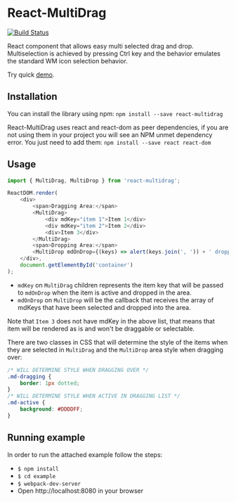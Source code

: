 React-MultiDrag
===============
[![Build Status](https://travis-ci.org/jconde/react-multidrag.svg?branch=master)](https://travis-ci.org/jconde/react-multidrag)

React component that allows easy multi selected drag and drop. Multiselection is
achieved by pressing Ctrl key and the behavior emulates the standard WM icon
selection behavior.

Try quick [demo](https://jconde.github.io/react-multidrag/example/dist/).


Installation
------------
You can install the library using npm:
```npm install --save react-multidrag```

React-MultiDrag uses react and react-dom as peer dependencies, if you are not using them in your project you will see an NPM unmet dependency error. You just need to add them:
```npm install --save react react-dom```


Usage
-----
```javascript
import { MultiDrag, MultiDrop } from 'react-multidrag';

ReactDOM.render(
	<div>
		<span>Dragging Area:</span>
		<MultiDrag>
			<div mdKey="item 1">Item 1</div>
			<div mdKey="item 2">Item 2</div>
			<div>Item 3</div>
		</MultiDrag>
		<span>Dropping Area:</span>
		<MultiDrop mdOnDrop={(keys) => alert(keys.join(', ')) + ' dropped')}/>
	</div>,
	document.getElementById('container')
);
```

* ```mdKey``` on ```MultiDrag``` children represents the item key that will be
	passed to ```mdOnDrop``` when the item is active and dropped in the area.
* ```mdOnDrop``` on ```MultiDrop``` will be the callback that receives the array
	of mdKeys that have been selected and dropped into the area.

Note that ```Item 3``` does not have mdKey in the above list, that means that
item will be rendered as is and won't be draggable or selectable.

There are two classes in CSS that will determine the style of the items when
they are selected in ```MultiDrag``` and the ```MultiDrop``` area style when
dragging over:

```css
/* WILL DETERMINE STYLE WHEN DRAGGING OVER */
.md-dragging {
	border: 1px dotted;
}
/* WILL DETERMINE STYLE WHEN ACTIVE IN DRAGGING LIST */
.md-active {
	background: #DDDDFF;
}
```


Running example
---------------
In order to run the attached example follow the steps:
* ```$ npm install```
* ```$ cd example```
* ```$ webpack-dev-server```
* Open http://localhost:8080 in your browser